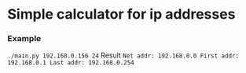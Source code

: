 
# Simple calculator for ip addresses

### Example
` ./main.py 192.168.0.156 24 `
Result
`
Net addr: 192.168.0.0
First addr: 192.168.0.1
Last addr: 192.168.0.254
`
